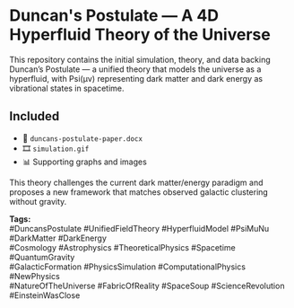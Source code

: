 
# Duncan's Postulate — A 4D Hyperfluid Theory of the Universe

This repository contains the initial simulation, theory, and data backing Duncan’s Postulate — a unified theory that models the universe as a hyperfluid, with Psi(μν) representing dark matter and dark energy as vibrational states in spacetime.

## Included
- 📄 `duncans-postulate-paper.docx`
- 🎞️ `simulation.gif`
- 📊 Supporting graphs and images

This theory challenges the current dark matter/energy paradigm and proposes a new framework that matches observed galactic clustering without gravity.

**Tags:**  
#DuncansPostulate #UnifiedFieldTheory #HyperfluidModel #PsiMuNu #DarkMatter #DarkEnergy  
#Cosmology #Astrophysics #TheoreticalPhysics #Spacetime #QuantumGravity  
#GalacticFormation #PhysicsSimulation #ComputationalPhysics #NewPhysics  
#NatureOfTheUniverse #FabricOfReality #SpaceSoup #ScienceRevolution #EinsteinWasClose
